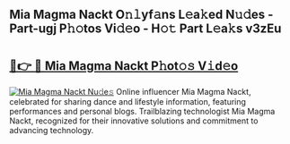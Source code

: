 ## Mia Magma Nackt O𝚗𝚕yf𝚊ns L𝚎a𝚔ed N𝚞𝚍es - Part-ugj P𝚑𝚘tos Vi𝚍𝚎o - H𝚘𝚝 Part L𝚎a𝚔s v3zEu

# <h2><a href="http://kf8w374.oniu.top/?m=Mia+Magma+Nackt">🔗👉 🔴 Mia Magma Nackt P𝚑ot𝚘𝚜 V𝚒d𝚎o</a></h2>

[![Mia Magma Nackt Nu𝚍e𝚜](https://i.imgur.com/0qMVB7G.gif)](http://kf8w374.oniu.top/?m=Mia+Magma+Nackt)
Online influencer Mia Magma Nackt, celebrated for sharing dance and lifestyle information, featuring performances and personal blogs. Trailblazing technologist Mia Magma Nackt, recognized for their innovative solutions and commitment to advancing technology.  
